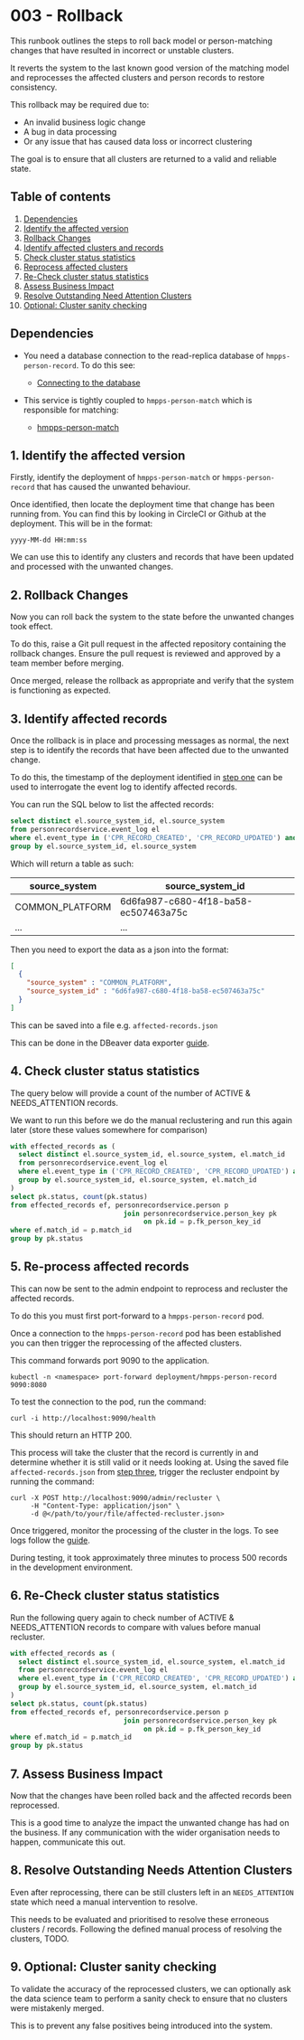 # 003 - Rollback

This runbook outlines the steps to roll back model or person-matching changes that have resulted in incorrect or unstable clusters.

It reverts the system to the last known good version of the matching model and reprocesses the affected clusters and person records to restore consistency.

This rollback may be required due to:

* An invalid business logic change
* A bug in data processing 
* Or any issue that has caused data loss or incorrect clustering

The goal is to ensure that all clusters are returned to a valid and reliable state.

## Table of contents

1. [Dependencies](#dependencies)
2. [Identify the affected version](#1-identify-the-affected-version)
3. [Rollback Changes](#2-rollback-changes)
4. [Identify affected clusters and records](#3-identify-affected-records)
5. [Check cluster status statistics](#4-Check-cluster-status-statistics)
6. [Reprocess affected clusters](#5-re-process-affected-records)
7. [Re-Check cluster status statistics](#6-Re-Check-cluster-status-statistics)
8. [Assess Business Impact](#7-assess-business-impact)
9. [Resolve Outstanding Need Attention Clusters](#8-resolve-outstanding-needs-attention-clusters)
10. [Optional: Cluster sanity checking](#9-optional-cluster-sanity-checking)

## Dependencies

* You need a database connection to the read-replica database of `hmpps-person-record`. To do this see:
  * [Connecting to the database](001-Connecting-To-The-Database.md)

* This service is tightly coupled to `hmpps-person-match` which is responsible for matching:
  * [hmpps-person-match](https://github.com/ministryofjustice/hmpps-person-match)

## 1. Identify the affected version

Firstly, identify the deployment of  `hmpps-person-match` or `hmpps-person-record` that has caused the unwanted behaviour. 

Once identified, then locate the deployment time that change has been running from. You can find this by looking in CircleCI or Github at the deployment. This will be in the format:
```
yyyy-MM-dd HH:mm:ss
```

We can use this to identify any clusters and records that have been updated and processed with the unwanted changes.

## 2. Rollback Changes

Now you can roll back the system to the state before the unwanted changes took effect.

To do this, raise a Git pull request in the affected repository containing the rollback changes.
Ensure the pull request is reviewed and approved by a team member before merging.

Once merged, release the rollback as appropriate and verify that the system is functioning as expected.

## 3. Identify affected records

Once the rollback is in place and processing messages as normal, the next step is to identify the 
records that have been affected due to the unwanted change. 

To do this, the timestamp of the deployment identified in [step one](#1-identify-the-affected-version) can be 
used to interrogate the event log to identify affected records.

You can run the SQL below to list the affected records:

```sql
select distinct el.source_system_id, el.source_system
from personrecordservice.event_log el
where el.event_type in ('CPR_RECORD_CREATED', 'CPR_RECORD_UPDATED') and el.event_timestamp >= '<timestamp>'
group by el.source_system_id, el.source_system 
```

Which will return a table as such:

| source_system   | source_system_id                     |
|-----------------|--------------------------------------|
| COMMON_PLATFORM | 6d6fa987-c680-4f18-ba58-ec507463a75c |
| ...             | ...                                  |

Then you need to export the data as a json into the format:

```json
[
  {
    "source_system" : "COMMON_PLATFORM",
    "source_system_id" : "6d6fa987-c680-4f18-ba58-ec507463a75c"
  }
]
```

This can be saved into a file e.g. `affected-records.json`

This can be done in the DBeaver data exporter [guide](https://dbeaver.com/docs/dbeaver/Data-export/).

## 4. Check cluster status statistics

The query below will provide a count of the number of ACTIVE & NEEDS_ATTENTION records. 

We want to run this before we do the manual reclustering and run this again later (store these values somewhere for comparison)
```sql
with effected_records as (
  select distinct el.source_system_id, el.source_system, el.match_id
  from personrecordservice.event_log el
  where el.event_type in ('CPR_RECORD_CREATED', 'CPR_RECORD_UPDATED') and el.event_timestamp >= '2025-06-09 13:21:55.463'
  group by el.source_system_id, el.source_system, el.match_id
)
select pk.status, count(pk.status)
from effected_records ef, personrecordservice.person p
                            join personrecordservice.person_key pk
                                 on pk.id = p.fk_person_key_id
where ef.match_id = p.match_id
group by pk.status
```


## 5. Re-process affected records

This can now be sent to the admin endpoint to reprocess and recluster the affected records.

To do this you must first port-forward to a `hmpps-person-record` pod.

Once a connection to the `hmpps-person-record` pod has been established you can then trigger the reprocessing of the affected clusters.

This command forwards port 9090 to the application.

```shell
kubectl -n <namespace> port-forward deployment/hmpps-person-record 9090:8080
```

To test the connection to the pod, run the command:

```shell
curl -i http://localhost:9090/health
```

This should return an HTTP 200.

This process will take the cluster that the record is currently in and determine whether it is still valid or it needs looking at.
Using the saved file `affected-records.json` from [step three](#3-identify-affected-records), trigger the recluster endpoint by running the command:

```shell
curl -X POST http://localhost:9090/admin/recluster \
     -H "Content-Type: application/json" \
     -d @</path/to/your/file/affected-recluster.json>
```

Once triggered, monitor the processing of the cluster in the logs. To see logs follow the [guide](002-Accessing-The-Logs.md).

During testing, it took approximately three minutes to process 500 records in the development environment.

## 6. Re-Check cluster status statistics
Run the following query again to check number of ACTIVE & NEEDS_ATTENTION records to compare with values before manual
recluster.
```sql
with effected_records as (
  select distinct el.source_system_id, el.source_system, el.match_id
  from personrecordservice.event_log el
  where el.event_type in ('CPR_RECORD_CREATED', 'CPR_RECORD_UPDATED') and el.event_timestamp >= '2025-06-09 13:21:55.463'
  group by el.source_system_id, el.source_system, el.match_id
)
select pk.status, count(pk.status)
from effected_records ef, personrecordservice.person p
                            join personrecordservice.person_key pk
                                 on pk.id = p.fk_person_key_id
where ef.match_id = p.match_id
group by pk.status
```
## 7. Assess Business Impact

Now that the changes have been rolled back and the affected records been reprocessed.

This is a good time to analyze the impact the unwanted change has had on the business.
If any communication with the wider organisation needs to happen, communicate this out.

## 8. Resolve Outstanding Needs Attention Clusters

Even after reprocessing, there can be still clusters left in an `NEEDS_ATTENTION` state which need a manual intervention to resolve.

This needs to be evaluated and prioritised to resolve these erroneous clusters / records. 
Following the defined manual process of resolving the clusters, TODO.

## 9. Optional: Cluster sanity checking

To validate the accuracy of the reprocessed clusters, we can optionally ask the data science team to perform a sanity check to ensure that no clusters were mistakenly merged.

This is to prevent any false positives being introduced into the system.

